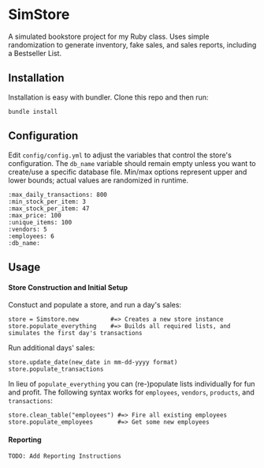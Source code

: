 # SimStore
A simulated bookstore project for my Ruby class. Uses simple randomization to generate inventory, fake sales, and sales reports, including a Bestseller List.

## Installation
Installation is easy with bundler. Clone this repo and then run:
```
bundle install
```

## Configuration
Edit `config/config.yml` to adjust the variables that control the store's configuration. The `db_name` variable should remain empty unless you want to create/use a specific database file. Min/max options represent upper and lower bounds; actual values are randomized in runtime.
```
:max_daily_transactions: 800
:min_stock_per_item: 3
:max_stock_per_item: 47
:max_price: 100
:unique_items: 100
:vendors: 5
:employees: 6
:db_name:
```

## Usage
#### Store Construction and Initial Setup
Constuct and populate a store, and run a day's sales:
```
store = Simstore.new         #=> Creates a new store instance
store.populate_everything    #=> Builds all required lists, and simulates the first day's transactions
```
Run additional days' sales:
```
store.update_date(new_date in mm-dd-yyyy format)
store.populate_transactions
```
In lieu of `populate_everything` you can (re-)populate lists individually for fun and profit. The following syntax works for `employees`, `vendors`, `products`, and `transactions`:
```
store.clean_table("employees") #=> Fire all existing employees
store.populate_employees       #=> Get some new employees
```

#### Reporting
```
TODO: Add Reporting Instructions
```
